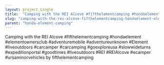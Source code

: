 ```yaml
---
layout: project_single
title:  "Camping with the REI Alcove #fifthelementcamping #hondaelement #elementownersclub #adventuremobile #adventureunknown #Element #liveoutdoors #carcamper #carcamping #goexploreusa #slowwideturns #expeditionportal #goodtimes #liveoutdoors #REI #REIAlcove"
slug: "camping-with-the-rei-alcove-fifthelementcamping-hondaelement-elementownersclub-adventuremobile-adventureunknown-element-liveoutdoors-carcamper-carcamping-goexploreusa"
parent: "honda-element-camping"
---
```

Camping with the REI Alcove #fifthelementcamping #hondaelement #elementownersclub #adventuremobile #adventureunknown #Element #liveoutdoors #carcamper #carcamping #goexploreusa #slowwideturns #expeditionportal #goodtimes #liveoutdoors #REI #REIAlcove #ecamper #ursaminorvehicles by fifthelementcamping